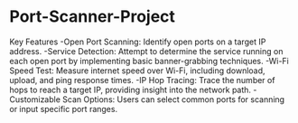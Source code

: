 # Port-Scanner-Project

Key Features
-Open Port Scanning: Identify open ports on a target IP address.
-Service Detection: Attempt to determine the service running on each open port by implementing basic banner-grabbing techniques.
-Wi-Fi Speed Test: Measure internet speed over Wi-Fi, including download, upload, and ping response times.
-IP Hop Tracing: Trace the number of hops to reach a target IP, providing insight into the network path.
-Customizable Scan Options: Users can select common ports for scanning or input specific port ranges.
